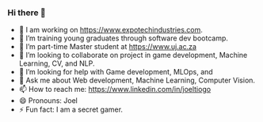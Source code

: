 ### Hi there 👋
- 🔭 I am working on https://www.expotechindustries.com.
- 🔭 I’m training young graduates through software dev bootcamp. 
- 🌱 I’m part-time Master student at https://www.uj.ac.za
- 👯 I’m looking to collaborate on project in game development, Machine Learning, CV, and NLP.
- 🤔 I’m looking for help with Game development, MLOps, and 
- 💬 Ask me about Web development, Machine Learning, Computer Vision.
- 📫 How to reach me: https://www.linkedin.com/in/joeltiogo
- 😄 Pronouns: Joel
- ⚡ Fun fact: I am a secret gamer.
